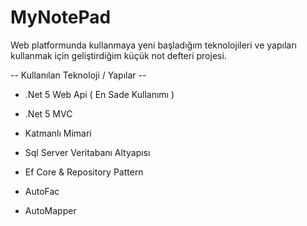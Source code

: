 # MyNotePad

Web platformunda kullanmaya yeni başladığım teknolojileri ve yapıları kullanmak için geliştirdiğim küçük not defteri projesi.

-- Kullanılan Teknoloji / Yapılar --
- .Net 5 Web Api ( En Sade Kullanımı )
- .Net 5 MVC

- Katmanlı Mimari
- Sql Server Veritabanı Altyapısı
- Ef Core & Repository Pattern
- AutoFac
- AutoMapper

